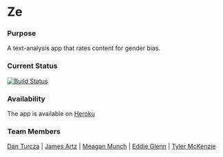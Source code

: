 # Ze

### Purpose
A text-analysis app that rates content for gender bias.


### Current Status

[![Build Status](https://travis-ci.org/datu925/ze.svg?branch=master)](https://travis-ci.org/datu925/ze)


### Availability

The app is available on [Heroku](https://projectze.herokuapp.com)

### Team Members
[Dan Turcza](https://github.com/datu925) |
[James Artz](https://github.com/jelliotartz) |
[Meagan Munch](https://github.com/meaganelizabeth) |
[Eddie Glenn](https://github.com/glen0071) |
[Tyler McKenzie](https://github.com/TylerMcKenzie)